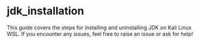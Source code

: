 # jdk_installation
This guide covers the steps for installing and uninstalling JDK on Kali Linux WSL. If you encounter any issues, feel free to raise an issue or ask for help!
